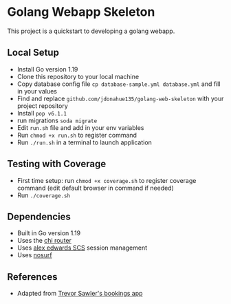 # Golang Webapp Skeleton

This project is a quickstart to developing a golang webapp.

## Local Setup

- Install Go version 1.19
- Clone this repository to your local machine
- Copy database config file `cp database-sample.yml database.yml` and fill in your values
- Find and replace `github.com/jdonahue135/golang-web-skeleton` with your project repository
- Install `pop v6.1.1`
- run migrations `soda migrate`
- Edit `run.sh` file and add in your env variables
- Run `chmod +x run.sh` to register command
- Run `./run.sh` in a terminal to launch application

## Testing with Coverage

- First time setup: run `chmod +x coverage.sh` to register coverage command (edit default browser in command if needed)
- Run `./coverage.sh`

## Dependencies

- Built in Go version 1.19
- Uses the [chi router](https://github.com/go-chi/chi)
- Uses [alex edwards SCS](https://github.com/alexedwards/scs) session management
- Uses [nosurf](https://github.com/justinas/nosurf)

## References

- Adapted from [Trevor Sawler's bookings app](https://github.com/tsawler/bookings)
